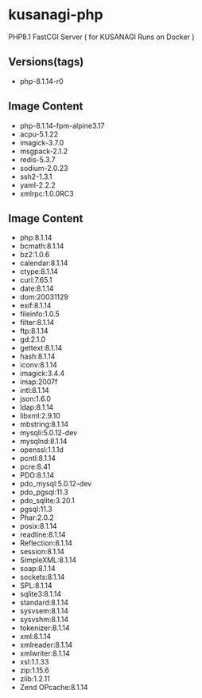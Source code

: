 # kusanagi-php
PHP8.1 FastCGI Server ( for KUSANAGI Runs on Docker )

## Versions(tags)
- php-8.1.14-r0

## Image Content
- php-8.1.14-fpm-alpine3.17
- acpu-5.1.22
- imagick-3.7.0
- msgpack-2.1.2
- redis-5.3.7
- sodium-2.0.23
- ssh2-1.3.1
- yaml-2.2.2
- xmlrpc:1.0.0RC3

## Image Content
- php:8.1.14
- bcmath:8.1.14
- bz2:1.0.6
- calendar:8.1.14
- ctype:8.1.14
- curl:7.65.1
- date:8.1.14
- dom:20031129
- exif:8.1.14
- fileinfo:1.0.5
- filter:8.1.14
- ftp:8.1.14
- gd:2.1.0
- gettext:8.1.14
- hash:8.1.14
- iconv:8.1.14
- imagick:3.4.4
- imap:2007f
- intl:8.1.14
- json:1.6.0
- ldap:8.1.14
- libxml:2.9.10
- mbstring:8.1.14
- mysqli:5.0.12-dev
- mysqlnd:8.1.14
- openssl:1.1.1d
- pcntl:8.1.14
- pcre:8.41
- PDO:8.1.14
- pdo_mysql:5.0.12-dev
- pdo_pgsql:11.3
- pdo_sqlite:3.20.1
- pgsql:11.3
- Phar:2.0.2
- posix:8.1.14
- readline:8.1.14
- Reflection:8.1.14
- session:8.1.14
- SimpleXML:8.1.14
- soap:8.1.14
- sockets:8.1.14
- SPL:8.1.14
- sqlite3:8.1.14
- standard:8.1.14
- sysvsem:8.1.14
- sysvshm:8.1.14
- tokenizer:8.1.14
- xml:8.1.14
- xmlreader:8.1.14
- xmlwriter:8.1.14
- xsl:1.1.33
- zip:1.15.6
- zlib:1.2.11
- Zend OPcache:8.1.14

